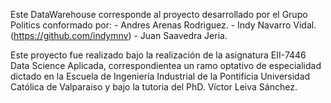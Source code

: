 Este DataWarehouse corresponde al proyecto desarrollado por el Grupo Politics conformado por:
	- Andres Arenas Rodriguez.
	- Indy Navarro Vidal.(https://github.com/indymnv)
	- Juan Saavedra Jeria.

Este proyecto fue realizado bajo la realización de la asignatura EII-7446 Data Science Aplicada, correspondientea un ramo optativo de especialidad
dictado en la Escuela de Ingeniería Industrial de la Pontificia Universidad Católica de Valparaiso y bajo la tutoria del PhD. Víctor Leiva Sánchez.
